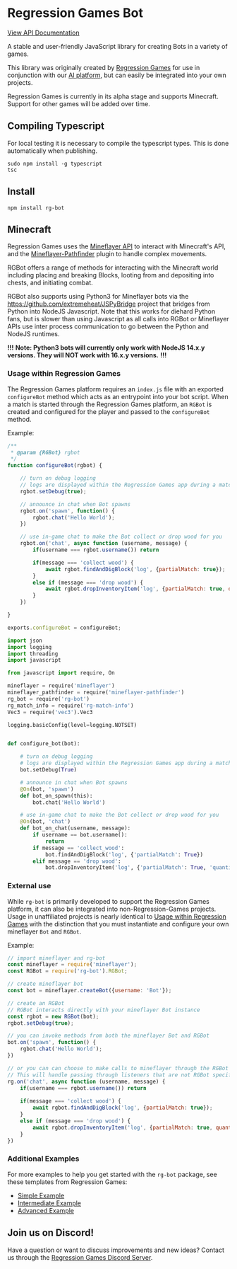 # Regression Games Bot
[View API Documentation](https://github.com/Regression-Games/RegressionBot/blob/main/docs/api.md)

A stable and user-friendly JavaScript library for creating Bots in a variety of games. 

This library was originally created by [Regression Games](https://www.regression.gg) for use in conjunction with our 
[AI platform](https://medium.com/blockchain-biz/announcing-regression-games-4-2m-seed-round-for-ai-gaming-nea-a16z-b12025a83e95),
but can easily be integrated into your own projects.

Regression Games is currently in its alpha stage and supports Minecraft. Support for other games will be added over time.

## Compiling Typescript

For local testing it is necessary to compile the typescript types.  This is done automatically when publishing.

```
sudo npm install -g typescript
tsc
```

## Install

```
npm install rg-bot
```

## Minecraft

Regression Games uses the [Mineflayer API](https://github.com/PrismarineJS/mineflayer) to interact with Minecraft's API, 
and the [Mineflayer-Pathfinder](https://github.com/PrismarineJS/mineflayer-pathfinder) plugin to handle complex movements. 

RGBot offers a range of methods for interacting with the Minecraft world including placing and breaking Blocks,
looting from and depositing into chests, and initiating combat.

RGBot also supports using Python3 for Mineflayer bots via the https://github.com/extremeheat/JSPyBridge project that
bridges from Python into NodeJS Javascript.  Note that this works for diehard Python fans, but is slower than using
Javascript as all calls into RGBot or Mineflayer APIs use inter process communication to go between the Python and NodeJS
runtimes.

**!!!**
**Note: Python3 bots will currently only work with NodeJS 14.x.y versions.  They will NOT work with 16.x.y versions.**
**!!!**

### Usage within Regression Games

The Regression Games platform requires an `index.js` file with an exported `configureBot` method which acts as an entrypoint into your bot script.
When a match is started through the Regression Games platform, an `RGBot` is created and configured for the player and passed to the `configureBot` method.

Example:

```javascript
/**
 * @param {RGBot} rgbot
 */
function configureBot(rgbot) {

    // turn on debug logging 
    // logs are displayed within the Regression Games app during a match
    rgbot.setDebug(true);

    // announce in chat when Bot spawns
    rgbot.on('spawn', function() {
        rgbot.chat('Hello World');
    })

    // use in-game chat to make the Bot collect or drop wood for you
    rgbot.on('chat', async function (username, message) {
        if(username === rgbot.username()) return

        if(message === 'collect wood') {
            await rgbot.findAndDigBlock('log', {partialMatch: true});
        }
        else if (message === 'drop wood') {
            await rgbot.dropInventoryItem('log', {partialMatch: true, quantity: 1});
        }
    })

}

exports.configureBot = configureBot;
```

```python
import json
import logging
import threading
import javascript

from javascript import require, On

mineflayer = require('mineflayer')
mineflayer_pathfinder = require('mineflayer-pathfinder')
rg_bot = require('rg-bot')
rg_match_info = require('rg-match-info')
Vec3 = require('vec3').Vec3

logging.basicConfig(level=logging.NOTSET)


def configure_bot(bot):

    # turn on debug logging
    # logs are displayed within the Regression Games app during a match
    bot.setDebug(True)

    # announce in chat when Bot spawns
    @On(bot, 'spawn')
    def bot_on_spawn(this):
        bot.chat('Hello World')

    # use in-game chat to make the Bot collect or drop wood for you
    @On(bot, 'chat')
    def bot_on_chat(username, message):
        if username == bot.username():
            return
        if message == 'collect_wood':
            bot.findAndDigBlock('log', {'partialMatch': True})
        elif message == 'drop wood':
            bot.dropInventoryItem('log', {'partialMatch': True, 'quantity': 1});
```

### External use

While `rg-bot` is primarily developed to support the Regression Games platform, it can also be integrated into 
non-Regression-Games projects. Usage in unaffiliated projects is nearly identical to [Usage within Regression Games](#usage-within-regression-games)
with the distinction that you must instantiate and configure your own mineflayer `Bot` and `RGBot`.

Example:

```javascript
// import mineflayer and rg-bot
const mineflayer = require('mineflayer');
const RGBot = require('rg-bot').RGBot;

// create mineflayer bot
const bot = mineflayer.createBot({username: 'Bot'});

// create an RGBot
// RGBot interacts directly with your mineflayer Bot instance
const rgbot = new RGBot(bot);
rgbot.setDebug(true);

// you can invoke methods from both the mineflayer Bot and RGBot
bot.on('spawn', function() {
    rgbot.chat('Hello World');
})

// or you can can choose to make calls to mineflayer through the RGBot for consistency
// This will handle passing through listeners that are not RGBot specific to rg.mineflayer().on(...)
rg.on('chat', async function (username, message) {
    if(username === rgbot.username()) return
    
    if(message === 'collect wood') {
        await rgbot.findAndDigBlock('log', {partialMatch: true});
    }
    else if (message === 'drop wood') {
        await rgbot.dropInventoryItem('log', {partialMatch: true, quantity: 1});
    }
})
```

### Additional Examples

For more examples to help you get started with the `rg-bot` package, see these templates from Regression Games:
* [Simple Example](https://github.com/Regression-Games/SimpleBotTemplate)
* [Intermediate Example](https://github.com/Regression-Games/IntermediateBotTemplate)
* [Advanced Example](https://github.com/Regression-Games/AdvancedBotTemplate)

## Join us on Discord!

Have a question or want to discuss improvements and new ideas? 
Contact us through the [Regression Games Discord Server](https://discord.com/invite/925SYVse2H).
